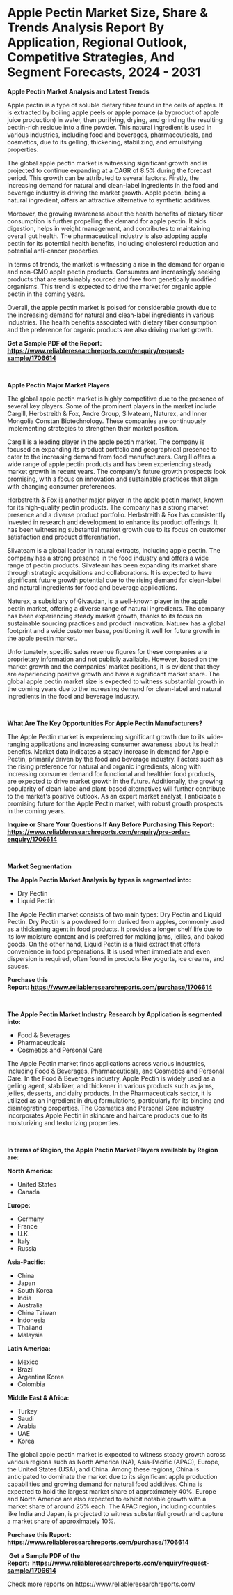 <p><h1>Apple Pectin Market Size, Share & Trends Analysis Report By Application, Regional Outlook, Competitive Strategies, And Segment Forecasts, 2024 - 2031</h1></p><p><strong>Apple Pectin Market Analysis and Latest Trends</strong></p>
<p><p>Apple pectin is a type of soluble dietary fiber found in the cells of apples. It is extracted by boiling apple peels or apple pomace (a byproduct of apple juice production) in water, then purifying, drying, and grinding the resulting pectin-rich residue into a fine powder. This natural ingredient is used in various industries, including food and beverages, pharmaceuticals, and cosmetics, due to its gelling, thickening, stabilizing, and emulsifying properties.</p><p>The global apple pectin market is witnessing significant growth and is projected to continue expanding at a CAGR of 8.5% during the forecast period. This growth can be attributed to several factors. Firstly, the increasing demand for natural and clean-label ingredients in the food and beverage industry is driving the market growth. Apple pectin, being a natural ingredient, offers an attractive alternative to synthetic additives.</p><p>Moreover, the growing awareness about the health benefits of dietary fiber consumption is further propelling the demand for apple pectin. It aids digestion, helps in weight management, and contributes to maintaining overall gut health. The pharmaceutical industry is also adopting apple pectin for its potential health benefits, including cholesterol reduction and potential anti-cancer properties.</p><p>In terms of trends, the market is witnessing a rise in the demand for organic and non-GMO apple pectin products. Consumers are increasingly seeking products that are sustainably sourced and free from genetically modified organisms. This trend is expected to drive the market for organic apple pectin in the coming years.</p><p>Overall, the apple pectin market is poised for considerable growth due to the increasing demand for natural and clean-label ingredients in various industries. The health benefits associated with dietary fiber consumption and the preference for organic products are also driving market growth.</p></p>
<p><strong>Get a Sample PDF of the Report:&nbsp; <a href="https://www.reliableresearchreports.com/enquiry/request-sample/1706614">https://www.reliableresearchreports.com/enquiry/request-sample/1706614</a></strong></p>
<p>&nbsp;</p>
<p><strong>Apple Pectin Major Market Players</strong></p>
<p><p>The global apple pectin market is highly competitive due to the presence of several key players. Some of the prominent players in the market include Cargill, Herbstreith & Fox, Andre Group, Silvateam, Naturex, and Inner Mongolia Constan Biotechnology. These companies are continuously implementing strategies to strengthen their market position.</p><p>Cargill is a leading player in the apple pectin market. The company is focused on expanding its product portfolio and geographical presence to cater to the increasing demand from food manufacturers. Cargill offers a wide range of apple pectin products and has been experiencing steady market growth in recent years. The company's future growth prospects look promising, with a focus on innovation and sustainable practices that align with changing consumer preferences.</p><p>Herbstreith & Fox is another major player in the apple pectin market, known for its high-quality pectin products. The company has a strong market presence and a diverse product portfolio. Herbstreith & Fox has consistently invested in research and development to enhance its product offerings. It has been witnessing substantial market growth due to its focus on customer satisfaction and product differentiation.</p><p>Silvateam is a global leader in natural extracts, including apple pectin. The company has a strong presence in the food industry and offers a wide range of pectin products. Silvateam has been expanding its market share through strategic acquisitions and collaborations. It is expected to have significant future growth potential due to the rising demand for clean-label and natural ingredients for food and beverage applications.</p><p>Naturex, a subsidiary of Givaudan, is a well-known player in the apple pectin market, offering a diverse range of natural ingredients. The company has been experiencing steady market growth, thanks to its focus on sustainable sourcing practices and product innovation. Naturex has a global footprint and a wide customer base, positioning it well for future growth in the apple pectin market.</p><p>Unfortunately, specific sales revenue figures for these companies are proprietary information and not publicly available. However, based on the market growth and the companies' market positions, it is evident that they are experiencing positive growth and have a significant market share. The global apple pectin market size is expected to witness substantial growth in the coming years due to the increasing demand for clean-label and natural ingredients in the food and beverage industry.</p></p>
<p>&nbsp;</p>
<p><strong>What Are The Key Opportunities For Apple Pectin Manufacturers?</strong></p>
<p><p>The Apple Pectin market is experiencing significant growth due to its wide-ranging applications and increasing consumer awareness about its health benefits. Market data indicates a steady increase in demand for Apple Pectin, primarily driven by the food and beverage industry. Factors such as the rising preference for natural and organic ingredients, along with increasing consumer demand for functional and healthier food products, are expected to drive market growth in the future. Additionally, the growing popularity of clean-label and plant-based alternatives will further contribute to the market's positive outlook. As an expert market analyst, I anticipate a promising future for the Apple Pectin market, with robust growth prospects in the coming years.</p></p>
<p><strong>Inquire or Share Your Questions If Any Before Purchasing This Report: <a href="https://www.reliableresearchreports.com/enquiry/pre-order-enquiry/1706614">https://www.reliableresearchreports.com/enquiry/pre-order-enquiry/1706614</a></strong></p>
<p>&nbsp;</p>
<p><strong>Market Segmentation</strong></p>
<p><strong>The Apple Pectin Market Analysis by types is segmented into:</strong></p>
<p><ul><li>Dry Pectin</li><li>Liquid Pectin</li></ul></p>
<p><p>The Apple Pectin market consists of two main types: Dry Pectin and Liquid Pectin. Dry Pectin is a powdered form derived from apples, commonly used as a thickening agent in food products. It provides a longer shelf life due to its low moisture content and is preferred for making jams, jellies, and baked goods. On the other hand, Liquid Pectin is a fluid extract that offers convenience in food preparations. It is used when immediate and even dispersion is required, often found in products like yogurts, ice creams, and sauces.</p></p>
<p><strong>Purchase this Report:&nbsp;<a href="https://www.reliableresearchreports.com/purchase/1706614">https://www.reliableresearchreports.com/purchase/1706614</a></strong></p>
<p>&nbsp;</p>
<p><strong>The Apple Pectin Market Industry Research by Application is segmented into:</strong></p>
<p><ul><li>Food & Beverages</li><li>Pharmaceuticals</li><li>Cosmetics and Personal Care</li></ul></p>
<p><p>The Apple Pectin market finds applications across various industries, including Food & Beverages, Pharmaceuticals, and Cosmetics and Personal Care. In the Food & Beverages industry, Apple Pectin is widely used as a gelling agent, stabilizer, and thickener in various products such as jams, jellies, desserts, and dairy products. In the Pharmaceuticals sector, it is utilized as an ingredient in drug formulations, particularly for its binding and disintegrating properties. The Cosmetics and Personal Care industry incorporates Apple Pectin in skincare and haircare products due to its moisturizing and texturizing properties.</p></p>
<p>&nbsp;</p>
<p><strong>In terms of Region, the Apple Pectin Market Players available by Region are:</strong></p>
<p>
    <p> <strong> North America: </strong>
        <ul>
            <li>United States</li>
            <li>Canada</li>
        </ul>
        </p> 
    <p> <strong> Europe: </strong>
        <ul>
            <li>Germany</li>
            <li>France</li>
            <li>U.K.</li>
            <li>Italy</li>
            <li>Russia</li>
        </ul>
        </p> 
    <p> <strong> Asia-Pacific: </strong>
        <ul>
            <li>China</li>
            <li>Japan</li>
            <li>South Korea</li>
            <li>India</li>
            <li>Australia</li>
            <li>China Taiwan</li>
            <li>Indonesia</li>
            <li>Thailand</li>
            <li>Malaysia</li>
        </ul>
        </p> 
    <p> <strong> Latin America: </strong>
        <ul>
            <li>Mexico</li>
            <li>Brazil</li>
            <li>Argentina Korea</li>
            <li>Colombia</li>
        </ul>
        </p> 
    <p> <strong> Middle East & Africa: </strong>
        <ul>
            <li>Turkey</li>
            <li>Saudi</li>
            <li>Arabia</li>
            <li>UAE</li>
            <li>Korea</li>
        </ul>
    </p>
    </p>
<p><p>The global apple pectin market is expected to witness steady growth across various regions such as North America (NA), Asia-Pacific (APAC), Europe, the United States (USA), and China. Among these regions, China is anticipated to dominate the market due to its significant apple production capabilities and growing demand for natural food additives. China is expected to hold the largest market share of approximately 40%. Europe and North America are also expected to exhibit notable growth with a market share of around 25% each. The APAC region, including countries like India and Japan, is projected to witness substantial growth and capture a market share of approximately 10%.</p></p>
<p><strong>Purchase this Report: <a href="https://www.reliableresearchreports.com/purchase/1706614">https://www.reliableresearchreports.com/purchase/1706614</a></strong></p>
<p>&nbsp;<strong>Get a Sample PDF of the Report:&nbsp;&nbsp;<a href="https://www.reliableresearchreports.com/enquiry/request-sample/1706614">https://www.reliableresearchreports.com/enquiry/request-sample/1706614</a></strong></p>
<p><strong></strong></p>
<p>Check more reports on https://www.reliableresearchreports.com/</p>
